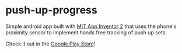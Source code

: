 # push-up-progress
Simple android app built with [MIT App Inventor 2](http://appinventor.mit.edu/) that uses the phone's proximity sensor to implement hands free tracking of push up sets.

Check it out in the [Google Play Store](https://play.google.com/store/apps/details?id=appinventor.ai_JustinWhite321.pushupcounter)!
